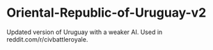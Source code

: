 # Oriental-Republic-of-Uruguay-v2
Updated version of Uruguay with a weaker AI.
Used in reddit.com/r/civbattleroyale. 
